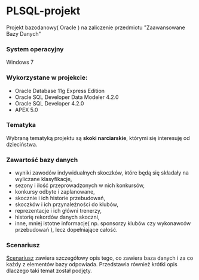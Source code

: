 # PLSQL-projekt

Projekt bazodanowy( Oracle ) na zaliczenie przedmiotu "Zaawansowane Bazy Danych"

### System operacyjny

Windows 7

### Wykorzystane w projekcie:

* Oracle Database 11g Express Edition
* Oracle SQL Developer Data Modeler 4.2.0
* Oracle SQL Developer 4.2.0
* APEX 5.0

### Tematyka

Wybraną tematyką projektu są **skoki narciarskie**, którymi się interesuję od dzieciństwa.

### Zawartość bazy danych

- wyniki zawodów indywidualnych skoczków, które będą się składały na wyliczane klasyfikacje,
- sezony i ilość przeprowadzonych w nich konkursów,
- konkursy odbyte i zaplanowane,
- skocznie i ich historie przebudowań,
- skoczków i ich przynależności do klubów,
- reprezentacje i ich główni trenerzy,
- historię rekordów danych skoczni,
- inne, mniej istotne informacje( np. sponsorzy klubów czy wykonawców przebudowań ), lecz dopełniające całość.

### Scenariusz

[Scenariusz](https://github.com/kropeq/PLSQL-projekt/blob/master/1_scenariusz.pdf) zawiera szczegółowy opis tego, co zawiera baza danych i za co każdy z elementów bazy odpowiada. Przedstawia również krótki opis dlaczego taki temat został podjęty.
